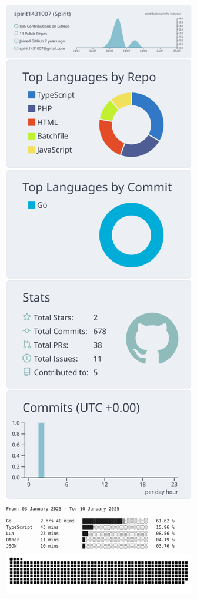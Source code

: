 [![](https://raw.githubusercontent.com/spirit1431007/spirit1431007/master/profile-summary-card-output/nord_bright/0-profile-details.svg)](https://git.io/spiritx)
[![](https://raw.githubusercontent.com/spirit1431007/spirit1431007/master/profile-summary-card-output/nord_bright/1-repos-per-language.svg)](https://git.io/spiritx) [![](https://raw.githubusercontent.com/spirit1431007/spirit1431007/master/profile-summary-card-output/nord_bright/2-most-commit-language.svg)](https://git.io/spiritx)
[![](https://raw.githubusercontent.com/spirit1431007/spirit1431007/master/profile-summary-card-output/nord_bright/3-stats.svg)](https://git.io/spiritx) [![](https://raw.githubusercontent.com/spirit1431007/spirit1431007/master/profile-summary-card-output/nord_bright/4-productive-time.svg)](https://git.io/spiritx)

<!--START_SECTION:waka-->

```txt
From: 03 January 2025 - To: 10 January 2025

Go           2 hrs 48 mins   ███████████████▒░░░░░░░░░   61.62 %
TypeScript   43 mins         ████░░░░░░░░░░░░░░░░░░░░░   15.96 %
Lua          23 mins         ██░░░░░░░░░░░░░░░░░░░░░░░   08.56 %
Other        11 mins         █░░░░░░░░░░░░░░░░░░░░░░░░   04.19 %
JSON         10 mins         █░░░░░░░░░░░░░░░░░░░░░░░░   03.76 %
```

<!--END_SECTION:waka-->

![contribution](https://github.com/spirit1431007/spirit1431007/blob/output/github-contribution-grid-snake.svg)

